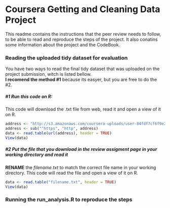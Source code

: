 # Coursera Getting and Cleaning Data Project
This readme contains the instructions that the peer review needs to follow, to be able to read and reproduce the steps of the project.
It also conatins some information about the project and the CodeBook.

### Reading the uploaded tidy dataset for evaluation
You have two ways to read the final tidy dataset that was uploaded on the project submission, witch is listed bellow.  
__I recomend the method #1__ because its easyer, but you are free to do the #2.

##### #1 Run this code on R:
This code will download the .txt file from web, read it and open a view of it on R.

```R
address <- "http://s3.amazonaws.com/coursera-uploads/user-84fdf7cf6f9e2bb6bf6fdf14/973499/asst-3/3dbaf7a0cf6411e4acbab19e5f79ee5b.txt"
address <- sub("^https", "http", address)
data <- read.table(url(address), header = TRUE)
View(data)
```

##### #2 Put the file that you download in the review assigment page in your working directory and read it
__RENAME__ the _filename.txt_ to match the correct file name in your working directory.
This code will read the file and open a view of it on R.

```R
data <- read.table("filename.txt", header = TRUE)
View(data)
```

### Running the run_analysis.R to reproduce the steps